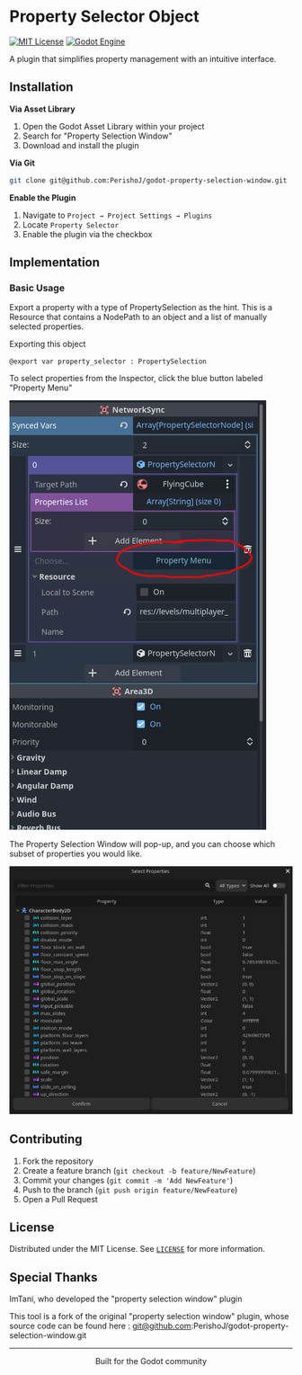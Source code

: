 # Property Selector Object

<div align="center>

![Logo](https://repository-images.githubusercontent.com/877038276/e09cc1b7-e4d1-48bd-b122-930ba0f19fa1)

[![MIT License](https://img.shields.io/badge/License-MIT-blue.svg)](LICENSE)
[![Godot Engine](https://img.shields.io/badge/Godot-v4.2+-blue)](https://godotengine.org/)

A plugin that simplifies property management with an intuitive interface.



## Installation

**Via Asset Library**
1. Open the Godot Asset Library within your project
2. Search for "Property Selection Window"
3. Download and install the plugin

**Via Git**
```bash
git clone git@github.com:PerishoJ/godot-property-selection-window.git
```

**Enable the Plugin**
1. Navigate to `Project → Project Settings → Plugins`
2. Locate `Property Selector`
3. Enable the plugin via the checkbox

## Implementation

### Basic Usage
Export a property with a type of PropertySelection as the hint.
This is a Resource that contains a NodePath to an object and a list
of manually selected properties.

Exporting this object 
```gdscript
@export var property_selector : PropertySelection
```

To select properties from the Inspector, click the blue button labeled "Property Menu"

![Inspector Integration](docs/media/property-selector-node-inspector.png)

The Property Selection Window will pop-up, and you can choose which subset of properties you would like.

![Property Selection Window Preview](docs/media/window-preview.png)

## Contributing

1. Fork the repository
2. Create a feature branch (`git checkout -b feature/NewFeature`)
3. Commit your changes (`git commit -m 'Add NewFeature'`)
4. Push to the branch (`git push origin feature/NewFeature`)
5. Open a Pull Request

## License

Distributed under the MIT License. See [`LICENSE`](LICENSE) for more information.

## Special Thanks

ImTani, who developed the "property selection window" plugin

This tool is a fork of the original "property selection window" plugin, whose source code can be found here : git@github.com:PerishoJ/godot-property-selection-window.git

---

<div align="center">
Built for the Godot community
</div>
